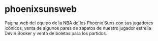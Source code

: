 # phoenixsunsweb
Pagina web del equipo de la NBA de los Phoenix Suns con sus jugadores icónicos, venta de algunos pares de zapatos de nuestro jugador estrella Devin Booker y venta de boletas para los partidos.

